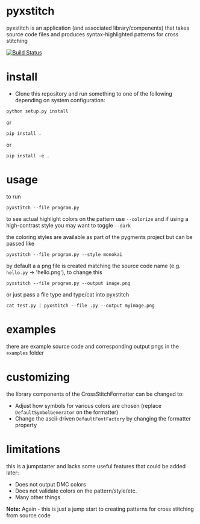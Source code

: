 pyxstitch
===

pyxstitch is an application (and associated library/compenents) that takes source code files and produces syntax-highlighted patterns for cross stitching

[![Build Status](https://travis-ci.org/enckse/pyxstitch.svg?branch=master)](https://travis-ci.org/enckse/pyxstitch)

# install

* Clone this repository and run something to one of the following depending on system configuration:

```
python setup.py install
```
or
```
pip install .
```
or
```
pip install -e .
```

# usage

to run
```
pyxstitch --file program.py
```

to see actual highlight colors on the pattern use `--colorize` and if using a high-contrast style you may want to toggle `--dark`

the coloring styles are available as part of the pygments project but can be passed like
```
pyxstitch --file program.py --style monokai
```

by default a a png file is created matching the source code name (e.g. `hello.py` -> 'hello.png'), to change this
```
pyxstitch --file program.py --output image.png
```

or just pass a file type and type/cat into pyxstitch
```
cat test.py | pyxstitch --file .py --output myimage.png
```

# examples

there are example source code and corresponding output pngs in the `examples` folder

# customizing

the library components of the CrossStitchFormatter can be changed to:
* Adjust how symbols for various colors are chosen (replace `DefaultSymbolGenerator` on the formatter)
* Change the ascii-driven `DefaultFontFactory` by changing the formatter property

# limitations

this is a jumpstarter and lacks some useful features that could be added later:
* Does not output DMC colors
* Does not validate colors on the pattern/style/etc.
* Many other things

**Note:** Again - this is just a jump start to creating patterns for cross stitching from source code

